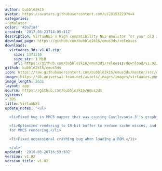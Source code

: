 ```yaml
---
author: bubble2k16
avatar: https://avatars.githubusercontent.com/u/20153229?v=4
categories:
- emulator
color: '#3a71a4'
created: '2017-03-23T14:05:11Z'
description: VirtuaNES a high compatibility NES emulator for your old 3DS or 2DS.
download_page: https://github.com/bubble2k16/emus3ds/releases
downloads:
  virtuanes_3ds-v1.02.zip:
    size: 1371216
    size_str: 1 MiB
    url: https://github.com/bubble2k16/emus3ds/releases/download/v1.02/virtuanes_3ds-v1.02.zip
github: bubble2k16/emus3ds
icon: https://raw.githubusercontent.com/bubble2k16/emus3ds/master/src/cores/virtuanes/assets/icon.png
image: https://db.universal-team.net/assets/images/images/virtuanes.png
image_length: 2631
layout: app
source: https://github.com/bubble2k16/emus3ds
systems:
- 3DS
title: VirtuaNES
update_notes: '<ul>

  <li>Fixed bug in MMC5 mapper that was causing Castlevania 3''s graphics to corrupt.</li>

  <li>Optimized rendering to 16-bit buffer to reduce cache misses, and minor optimizations
  for MMC5 rendering.</li>

  <li>Fixed occassional crashing bug when loading a ROM.</li>

  </ul>'
updated: '2018-03-20T16:53:38Z'
version: v1.02
version_title: v1.02
---
```

